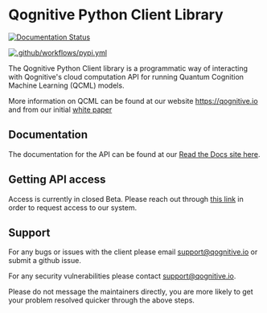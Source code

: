 # Qognitive Python Client Library

[![Documentation Status](https://readthedocs.com/projects/qognitive-qcog-python-client/badge/?version=latest)](https://qognitive-qcog-python-client.readthedocs-hosted.com/en/latest/?badge=latest)

[![.github/workflows/pypi.yml](https://github.com/qognitive/qcog-python-client/actions/workflows/pypi.yml/badge.svg)](https://github.com/qognitive/qcog-python-client/actions/workflows/pypi.yml)

The Qognitive Python Client library is a programmatic way of interacting with Qognitive's cloud computation API for running Quantum Cognition Machine Learning (QCML) models.

More information on QCML can be found at our website <https://qognitive.io> and from our initial [white paper](https://www.qognitive.io/QCML%20-%20Qognitive,%20Inc.pdf)

## Documentation

The documentation for the API can be found at our [Read the Docs site here](https://qognitive-qcog-python-client.readthedocs-hosted.com/en/latest/).

## Getting API access

Access is currently in closed Beta. Please reach out through [this link](https://www.qognitive.io/api-request) in order to request access to our system.

## Support

For any bugs or issues with the client please email <support@qognitive.io> or submit a github issue.

For any security vulnerabilities please contact <support@qognitive.io>.

Please do not message the maintainers directly, you are more likely to get your problem resolved quicker through the above steps.
